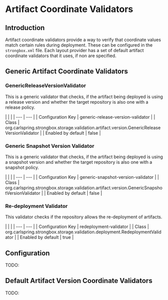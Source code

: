 # Artifact Coordinate Validators

## Introduction 

Artifact coordinate validators provide a way to verify that coordinate values match certain rules during deployment. 
These can be configured in the `strongbox.xml` file. Each layout provider has a set of default artifact coordinate 
validators that it uses, if non are specified.

## Generic Artifact Coordinate Validators

### GenericReleaseVersionValidator

This is a generic validator that checks, if the artifact being deployed is using a release version and whether the target repository is also one with a release policy.

<div class="no-table-header" markdown="1">
| | |
| --- | --- | 
| Configuration Key | generic-release-version-validator | 
| Class | org.carlspring.strongbox.storage.validation.artifact.version.GenericReleaseVersionValidator |
| Enabled by default | false | 
</div>

### Generic Snapshot Version Validator

This is a generic validator that checks, if the artifact being deployed is using a snapshot version and whether the target repository is also one with a snapshot policy.

<div class="no-table-header" markdown="1">
| | |
| --- | --- |
| Configuration Key | generic-snapshot-version-validator | 
| Class | org.carlspring.strongbox.storage.validation.artifact.version.GenericSnapshotVersionValidator |
| Enabled by default | false | 
</div>

### Re-deployment Validator

This validator checks if the repository allows the re-deployment of artifacts.

<div class="no-table-header" markdown="1">
| | |
| --- | --- |
| Configuration Key | redeployment-validator | 
| Class | org.carlspring.strongbox.storage.validation.deployment.RedeploymentValidator |
| Enabled by default | true | 
</div>

## Configuration

TODO: 

## Default Artifact Version Coordinate Validators

TODO: 
